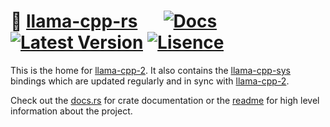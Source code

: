 # 🦙 [llama-cpp-rs][readme] &emsp; [![Docs]][docs.rs] [![Latest Version]][crates.io] [![Lisence]][crates.io]

[Docs]: https://img.shields.io/docsrs/llama-cpp-2.svg
[Latest Version]: https://img.shields.io/crates/v/llama-cpp-2.svg
[crates.io]: https://crates.io/crates/llama-cpp-2
[docs.rs]: https://docs.rs/llama-cpp-2
[Lisence]: https://img.shields.io/crates/l/llama-cpp-2.svg
[llama-cpp-sys]: https://crates.io/crates/llama-cpp-sys-2
[utilityai]: https://utilityai.ca
[readme]: https://github.com/utilityai/llama-cpp-rs/tree/main/llama-cpp-2

This is the home for [llama-cpp-2][crates.io]. It also contains the [llama-cpp-sys] bindings which are updated regularly and in sync with [llama-cpp-2][crates.io].

Check out the [docs.rs] for crate documentation or the [readme] for high level information about the project.
